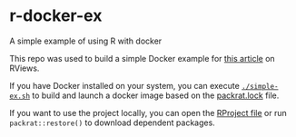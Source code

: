 # r-docker-ex
A simple example of using R with docker


This repo was used to build a simple Docker example for [this article](https://rviews.rstudio.com/2018/01/18/package-management-for-reproducible-r-code/) on RViews.

If you have Docker installed on your system, you can execute [`./simple-ex.sh`](./simple-ex.sh) to build and launch a docker image based on the [packrat.lock](packrat/packrat.lock) file.

If you want to use the project locally, you can open the [RProject file](docker-ex.Rproj) or run `packrat::restore()` to download dependent packages.
